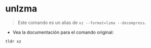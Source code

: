 # unlzma

> Este comando es un alias de `xz --format=lzma --decompress`.

- Vea la documentación para el comando original:

`tldr xz`
